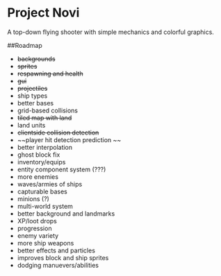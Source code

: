 # Project Novi

A top-down flying shooter with simple mechanics and colorful graphics.

##Roadmap

- ~~backgrounds~~
- ~~sprites~~
- ~~respawning and health~~
- ~~gui~~
- ~~projectiles~~
- ship types
- better bases
- grid-based collisions
- ~~tiled map with land~~
- land units
- ~~clientside collision detection~~
- ~~player hit detection prediction ~~
- better interpolation
- ghost block fix
- inventory/equips
- entity component system (???)
- more enemies
- waves/armies of ships
- capturable bases
- minions (?)
- multi-world system
- better background and landmarks
- XP/loot drops
- progression
- enemy variety
- more ship weapons
- better effects and particles
- improves block and ship sprites
- dodging manuevers/abilities

